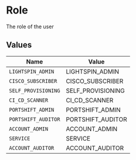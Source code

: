 # Role

The role of the user


## Values

| Name                | Value               |
| ------------------- | ------------------- |
| `LIGHTSPIN_ADMIN`   | LIGHTSPIN_ADMIN     |
| `CISCO_SUBSCRIBER`  | CISCO_SUBSCRIBER    |
| `SELF_PROVISIONING` | SELF_PROVISIONING   |
| `CI_CD_SCANNER`     | CI_CD_SCANNER       |
| `PORTSHIFT_ADMIN`   | PORTSHIFT_ADMIN     |
| `PORTSHIFT_AUDITOR` | PORTSHIFT_AUDITOR   |
| `ACCOUNT_ADMIN`     | ACCOUNT_ADMIN       |
| `SERVICE`           | SERVICE             |
| `ACCOUNT_AUDITOR`   | ACCOUNT_AUDITOR     |